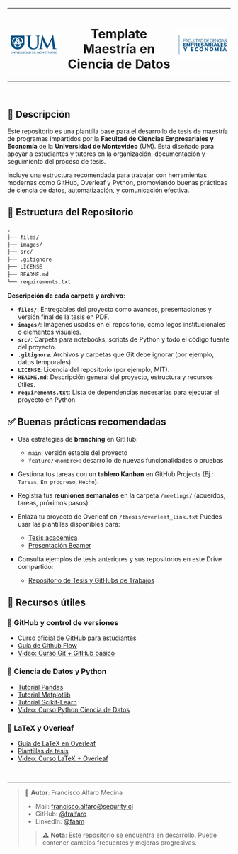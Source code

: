 <table width="100%">
  <tr>
    <td align="left" width="25%">
      <img src="./images/um.png" alt="UM" width="150">
    </td>
    <td align="center" width="50%">
      <h1>Template Maestría en Ciencia de Datos
</h1>
    </td>
    <td align="right" width="25%">
      <img src="./images/facultad.png" alt="Facultad" width="150">
    </td>
  </tr>
</table>

</br>




## 🧠 Descripción

Este repositorio es una plantilla base para el desarrollo de tesis de maestría de programas impartidos por la **Facultad de Ciencias Empresariales y Economía** de la **Universidad de Montevideo** (UM). Está diseñado para apoyar a estudiantes y tutores en la organización, documentación y seguimiento del proceso de tesis.

Incluye una estructura recomendada para trabajar con herramientas modernas como GitHub, Overleaf y Python, promoviendo buenas prácticas de ciencia de datos, automatización, y comunicación efectiva.





## 📁 Estructura del Repositorio

```txt
.
├── files/
├── images/
├── src/
├── .gitignore
├── LICENSE
├── README.md
└── requirements.txt
```

**Descripción de cada carpeta y archivo**:

* **`files/`**: Entregables del proyecto como avances, presentaciones y versión final de la tesis en PDF.
* **`images/`**: Imágenes usadas en el repositorio, como logos institucionales o elementos visuales.
* **`src/`**: Carpeta para notebooks, scripts de Python y todo el código fuente del proyecto.
* **`.gitignore`**: Archivos y carpetas que Git debe ignorar (por ejemplo, datos temporales).
* **`LICENSE`**: Licencia del repositorio (por ejemplo, MIT).
* **`README.md`**: Descripción general del proyecto, estructura y recursos útiles.
* **`requirements.txt`**: Lista de dependencias necesarias para ejecutar el proyecto en Python.



## ✅ Buenas prácticas recomendadas

* Usa estrategias de **branching** en GitHub:

  * `main`: versión estable del proyecto
  * `feature/<nombre>`: desarrollo de nuevas funcionalidades o pruebas

* Gestiona tus tareas con un **tablero Kanban** en GitHub Projects (Ej.: `Tareas`, `En progreso`, `Hecho`).

* Registra tus **reuniones semanales** en la carpeta `/meetings/` (acuerdos, tareas, próximos pasos).

* Enlaza tu proyecto de Overleaf en `/thesis/overleaf_link.txt`
  Puedes usar las plantillas disponibles para:

  * [Tesis académica](https://www.overleaf.com/read/zzgvpnppnxhr#6b559e)
  * [Presentación Beamer](https://es.overleaf.com/read/qtmhmtjmkynw#4cbb93)

* Consulta ejemplos de tesis anteriores y sus repositorios en este Drive compartido:
  * [Repositorio de Tesis y GitHubs de Trabajos](https://drive.google.com/drive/folders/1D4il1fMGqllWhCA9chJYCt25BLfoMgdA?usp=sharing)

## 🔗 Recursos útiles

### 🔧 GitHub y control de versiones

* [Curso oficial de GitHub para estudiantes](https://skills.github.com/)
* [Guía de Github Flow](https://docs.github.com/es/get-started/using-github/github-flow)
* [Video: Curso Git + GitHub básico ](https://www.youtube.com/watch?v=3GymExBkKjE)

### 🧠 Ciencia de Datos y Python

* [Tutorial Pandas](https://pandas.pydata.org/docs/getting_started/index.html)
* [Tutorial Matplotlib](https://matplotlib.org/stable/tutorials/introductory/pyplot.html)
* [Tutorial Scikit-Learn](https://scikit-learn.org/stable/getting_started.html)
* [Video: Curso Python Ciencia de Datos](https://www.youtube.com/watch?v=Axx9cQ4vtNw)

### 📄 LaTeX y Overleaf

* [Guía de LaTeX en Overleaf](https://www.overleaf.com/learn/latex/Learn_LaTeX_in_30_minutes)
* [Plantillas de tesis](https://www.overleaf.com/gallery/tagged/thesis)
* [Video: Curso LaTeX + Overleaf](https://www.youtube.com/watch?v=wGc125T8aIc)
<br>

---

> 👤 **Autor**: Francisco Alfaro Medina
> * Mail: [francisco.alfaro@security.cl](mailto:francisco.alfaro@security.cl)
> * GitHub: [@fralfaro](https://github.com/fralfaro)
> * LinkedIn: [@faam](https://www.linkedin.com/in/faam/)
> > ⚠️ **Nota**: Este repositorio se encuentra en desarrollo. Puede contener cambios frecuentes y mejoras progresivas.


